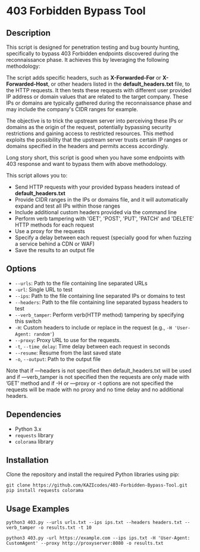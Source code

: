 # 403 Forbidden Bypass Tool

## Description

This script is designed for penetration testing and bug bounty hunting, specifically to bypass 403 Forbidden endpoints discovered during the reconnaissance phase. It achieves this by leveraging the following methodology:

The script adds specific headers, such as **X-Forwarded-For** or **X-Forwarded-Host**, or other headers listed in the **default_headers.txt** file, to the HTTP requests. It then tests these requests with different user provided IP address or domain values that are related to the target company. These IPs or domains are typically gathered during the reconnaissance phase and may include the company's CIDR ranges for example.

The objective is to trick the upstream server into perceiving these IPs or domains as the origin of the request, potentially bypassing security restrictions and gaining access to restricted resources. This method exploits the possibility that the upstream server trusts certain IP ranges or domains specified in the headers and permits access accordingly.

Long story short, this script is good when you have some endpoints with 403 response and want to bypass them with above methodology.

This script allows you to:

- Send HTTP requests with your provided bypass headers instead of **default_headers.txt**
- Provide CIDR ranges in the IPs or domains file, and it will automatically expand and test all IPs within those ranges
- Include additional custom headers provided via the command line
- Perform verb tampering with 'GET', 'POST', 'PUT', 'PATCH' and 'DELETE’ HTTP methods for each request
- Use a proxy for the requests
- Specify a delay between each request (specially good for when fuzzing a service behind a CDN or WAF)
- Save the results to an output file

## Options

- `--urls`: Path to the file containing line separated URLs
- `-url`: Single URL to test
- `--ips`: Path to the file containing line separated IPs or domains to test
- `--headers`: Path to the file containing line separated bypass headers to test
- `--verb_tamper`: Perform verb(HTTP method) tampering by specifying this switch
- `-H`: Custom headers to include or replace in the request (e.g., `-H 'User-Agent: random'`)
- `--proxy`: Proxy URL to use for the requests.
- `-t`, `--time_delay`: Time delay between each request in seconds
- `--resume`: Resume from the last saved state
- `-o`, `--output`: Path to the output file

Note that if —headers is not specified then default_headers.txt will be used and if —verb_tamper is not specified then the requests are only made with ’GET’ method and if -H or —proxy or -t options are not specified the requests will be made with no proxy and no time delay and no additional headers.

## Dependencies

- Python 3.x
- `requests` library
- `colorama` library

## Installation

Clone the repository and install the required Python libraries using pip:

```
git clone https://github.com/KAZIcodes/403-Forbidden-Bypass-Tool.git
pip install requests colorama
```

## Usage Examples

```
python3 403.py --urls urls.txt --ips ips.txt --headers headers.txt --verb_tamper -o results.txt -t 10

python3 403.py -url https://example.com --ips ips.txt -H 'User-Agent: CustomAgent' --proxy http://proxyserver:8080 -o results.txt
```
